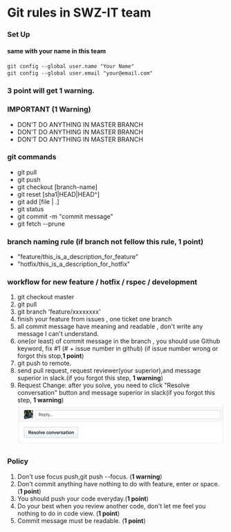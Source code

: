 # Git rules in SWZ-IT team

### Set Up
#### same with your name in this team
```
git config --global user.name "Your Name" 
git config --global user.email "your@email.com" 
```
### 3 point will get 1 warning.

### IMPORTANT (1 Warning)
- DON'T DO ANYTHING IN MASTER BRANCH
- DON'T DO ANYTHING IN MASTER BRANCH
- DON'T DO ANYTHING IN MASTER BRANCH

### git commands
- git pull
- git push
- git checkout [branch-name]
- git reset [sha1|HEAD|HEAD^]
- git add [file | .]
- git status
- git commit -m "commit message"
- git fetch --prune

### branch naming rule (if branch not fellow this rule, **1 point**)
- "feature/this_is_a_description_for_feature"
- "hotfix/this_is_a_description_for_hotfix"

### workflow for new feature / hotfix / rspec / development
1. git checkout master
1. git pull
1. git branch 'feature/xxxxxxxx'
1. finish your feature from issues , one ticket one branch
1. all commit message have meaning and readable , don't write any message I can't understand.
1. one(or least) of commit message in the branch , you should use Github keyword, fix #1 (# + issue number in github) (if issue number wrong or forgot this stop,**1 point**)
1. git push to remote.
1. send pull request, request reviewer(your superior),and message superior in slack.(if you forgot this step, **1 warning**)
1. Request Change: after you solve, you need to click "Resolve conversation" button and message superior in slack(if you forgot this step, **1 warning**)
![reslove converstaion_button](./images/reslove_converstaion.png)

### Policy
1. Don't use focus push,git push --focus. (**1 warning**) 
1. Don't commit anything have nothing to do with feature, enter or space. (**1 point**)
1. You should push your code everyday.(**1 point**)
1. Do your best when you review another code, don't let me feel you nothing to do in code view. (**1 point**)
1. Commit message must be readable. (**1 point**)